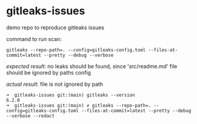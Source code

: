 # gitleaks-issues
demo repo to reproduce gitleaks issues

command to run scan:
```
gitleaks --repo-path=. --config=gitleaks-config.toml --files-at-commit=latest --pretty --debug --verbose
```
*expected result*:
no leaks should be found, since 'src/readme.md' file should be ignored by paths config 

*actual result*:
file is not ignored by path
```
➜  gitleaks-issues git:(main) gitleaks --version                                                                                      
6.2.0
➜  gitleaks-issues git:(main) ✗ gitleaks --repo-path=. --config=gitleaks-config.toml --files-at-commit=latest --pretty --debug --verbose --redact

```
